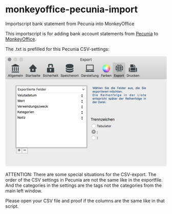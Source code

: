 # monkeyoffice-pecunia-import
Importscript bank statement from Pecunia into MonkeyOffice

This importscript is for adding bank account statements from [Pecunia](https://github.com/pecuniabanking/pecunia-client "Pecunia Client") to [MonkeyOffice](http://www.monkey-office.de/ "Prosaldo Website").

The .txt is prefilled for this Pecunia CSV-settings:

![Pecunis CSV Settings](https://raw.githubusercontent.com/janstieler/monkeyoffice-pecunia-import/master/Bildschirmfoto%202016-03-17%20um%2018.50.46.jpg)

ATTENTION: There are some special situations for the CSV-export.
The order of the CSV settings in Pecunia are not the same like in the exportfile.
And the categories in the settings are the tags not the categories from the main left window.

Please open your CSV file and proof if the columns are the same like in that script.
